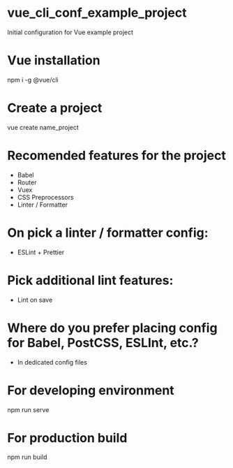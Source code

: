 # vue_cli_conf_example_project
Initial configuration for Vue example project

# Vue installation
npm i -g @vue/cli

# Create a project
vue create name_project

# Recomended features for the project
- Babel
- Router
- Vuex
- CSS Preprocessors
- Linter / Formatter

# On pick a linter / formatter config: 
- ESLint + Prettier

# Pick additional lint features: 
- Lint on save

# Where do you prefer placing config for Babel, PostCSS, ESLInt, etc.?
- In dedicated config files

# For developing environment 
npm run serve

# For production build
npm run build

